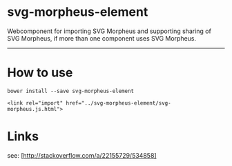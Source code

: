 svg-morpheus-element
==============

Webcomponent for importing SVG Morpheus and supporting sharing of SVG Morpheus, if more than one component uses SVG Morpheus.

----------

How to use
============
```
bower install --save svg-morpheus-element
```

```
<link rel="import" href="../svg-morpheus-element/svg-morpheus.js.html">
```

Links
=====

see: [http://stackoverflow.com/a/22155729/534858]
